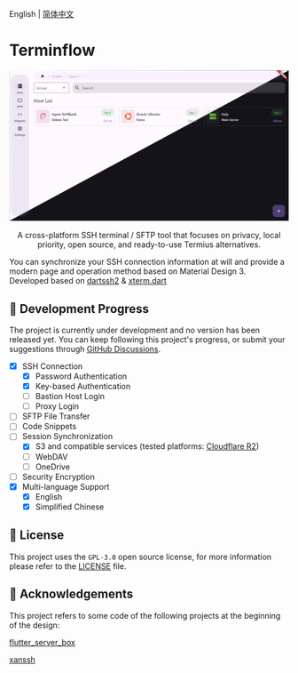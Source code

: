 English | [简体中文](docs/README.zh-CN.md)

# Terminflow

![Terminflow](docs/image/1.webp)

<p align="center">
A cross-platform SSH terminal / SFTP tool that focuses on privacy, local priority, open source, and ready-to-use Termius alternatives.

You can synchronize your SSH connection information at will and provide a modern page and operation method based on Material Design 3.
<br>
Developed based on <a href="https://github.com/TerminalStudio/dartssh2">dartssh2</a> & <a href="https://github.com/TerminalStudio/xterm.dart">xterm.dart</a>

</p>

## 🦿 Development Progress

The project is currently under development and no version has been released yet. You can keep following this project's progress, or submit your suggestions through [GitHub Discussions](https://github.com/gaowanliang/Terminflow/discussions).

- [x] SSH Connection
  - [x] Password Authentication
  - [x] Key-based Authentication
  - [ ] Bastion Host Login
  - [ ] Proxy Login
- [ ] SFTP File Transfer
- [ ] Code Snippets
- [ ] Session Synchronization
  - [x] S3 and compatible services (tested platforms: [Cloudflare R2](https://www.cloudflare.com/developer-platform/products/r2/))
  - [ ] WebDAV
  - [ ] OneDrive
- [ ] Security Encryption
- [x] Multi-language Support
  - [x] English
  - [x] Simplified Chinese

## 📝 License

This project uses the `GPL-3.0` open source license, for more information please refer to the [LICENSE](../LICENSE) file.

## 🙏 Acknowledgements

This project refers to some code of the following projects at the beginning of the design:

[flutter_server_box](https://github.com/lollipopkit/flutter_server_box)

[xanssh](https://github.com/xanxushu/xanssh)
